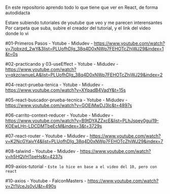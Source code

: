 En este repositorio aprendo todo lo que tiene que ver en React, de forma autodidacta

Estare subiendo tutoriales de youtube que veo y me parecen interensantes
Por carpeta que suba, subire el creador del tutorial, y el link del video donde lo vi

#01-Primeros Pasos - Yotube - Midudev - https://www.youtube.com/watch?v=7iobxzd_2wY&3list=PLUofhDIg_38q4D0xNWp7FEHOTcZhjWJ29&index=1&t=0s

#02-practicando y 03-useEffect - Yotube - Midudev - https://www.youtube.com/watch?v=qkzcjwnueLA&list=PLUofhDIg_38q4D0xNWp7FEHOTcZhjWJ29&index=2

#04-react-prueba-tenica - Yotube - Midudev - https://www.youtube.com/watch?v=XYpadB4VadY&t=15s

#05-react-buscador-prueba-tecnica - Yotube - Midudev - https://www.youtube.com/watch?v=GOEiMwDJ3lc&t=4897s

#06-carrito-context-reducer - Youtube - Midudev - https://www.youtube.com/watch?v=B9tDYAZZxcE&list=PLhJspey0gui19-KOEwLHn-LDCDMTbeEcM&index=3&t=3729s

#07-react-router - Youtube - Midudev - https://www.youtube.com/watch?v=K2NcGYajvY4&list=PLUofhDIg_38q4D0xNWp7FEHOTcZhjWJ29&index=7

#08-talwind - Youtube - Midudev - https://www.youtube.com/watch?v=h5HQVHTpeHs&t=4237s

#09-axios-tutorial - `Este lo hice en base a el video del 10, pero con react`

#10-axios - Youtube - FalconMasters - https://www.youtube.com/watch?v=Zt1VceJs0vU&t=490s